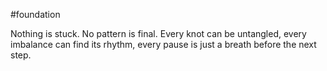 #foundation 

Nothing is stuck. No pattern is final. Every knot can be untangled, every imbalance can find its rhythm, every pause is just a breath before the next step.